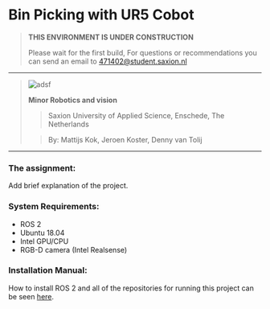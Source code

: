 # Bin Picking with UR5 Cobot

> **THIS ENVIRONMENT IS UNDER CONSTRUCTION**
> 
> Please wait for the first build,
> For questions or recommendations you can send an email to 471402@student.saxion.nl

___
>![adsf](https://user-images.githubusercontent.com/79080234/118650396-b4485d80-b7e4-11eb-8b47-f03d05e061ab.png)
>
>**Minor Robotics and vision**
>
>>Saxion University of Applied Science, Enschede, The Netherlands
>
>>By:
>>Mattijs Kok,
>>Jeroen Koster,
>>Denny van Tolij
___
### The assignment:

Add brief explanation of the project.

### System Requirements:

- ROS 2
- Ubuntu 18.04
- Intel GPU/CPU
- RGB-D camera (Intel Realsense)

### Installation Manual:

How to install ROS 2 and all of the repositories for running this project can be seen [here](https://github.com/mattijsk14/BinPicking/tree/main/Installation).
